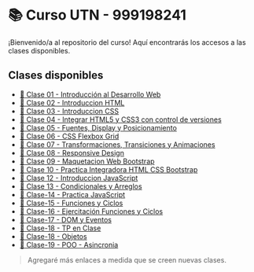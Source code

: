 # 📚 Curso UTN - 999198241

¡Bienvenido/a al repositorio del curso! Aquí encontrarás los accesos a las clases disponibles.

## Clases disponibles

- [📝 Clase 01 - Introducción al Desarrollo Web](./Clase-01/Clase-1-Introduccion-Desarrollo-Web.md)
- [📝 Clase 02 - Introduccion HTML](./Clase-02/Clase-2-Introduccion-HTML.md)
- [📝 Clase 03 - Introduccion CSS](./Clase-03/Clase-3-Introduccion-CSS.md)
- [📝 Clase 04 - Integrar HTML5 y CSS3 con control de versiones](./Clase-04/Clase-4-HTML5-CSS3-Git-GitHub.md)
- [📝 Clase 05 - Fuentes, Display y Posicionamiento](./Clase-05/Clase-5-CSS-Fuentes-Display-Posicionamiento.md)
- [📝 Clase 06 - CSS Flexbox Grid](./Clase-06/Clase-6-CSS-Flexbox-Grid.md)
- [📝 Clase 07 - Transformaciones, Transiciones y Animaciones](./Clase-07/Clase-7-CSS-Transformaciones-Transiciones-Animaciones.md)
- [📝 Clase 08 - Responsive Design](./Clase-08/Clase-8-Responsive-Design.md)
- [📝 Clase 09 - Maquetacion Web Bootstrap](./Clase-09/Clase-9-Maquetacion-Web-Bootstrap.md)
- [📝 Clase 10 - Practica Integradora HTML CSS Bootstrap](./Clase-10/Clase-10-Practica-Integradora-HTML-CSS-Bootstrap.md)
- [📝 Clase 12 - Introduccion JavaScript](./Clase-12/Clase-12-Introduccion-JavaScript.md)
- [📝 Clase 13 - Condicionales y Arreglos](./Clase-13/Clase-13-Condicionales-Arreglos.md)
- [📝 Clase-14 - Practica JavaScript](./Clase-14/Clase-14-Practica-JavaScript.md)
- [📝 Clase-15 - Funciones y Ciclos](./Clase-15/Clase-15-Funciones-Ciclos.md)
- [📝 Clase-16 - Ejercitación Funciones y Ciclos](./Clase-16/Clase-16-Ejercitacion-Funciones-Ciclos.md)
- [📝 Clase-17 - DOM y Eventos](./Clase-17/Clase-17-DOM-Eventos.md)
- [📝 Clase-18 - TP en Clase](./Clase-18/Clase-18-Trabajo-Practico-DOM-Eventos.md)
- [📝 Clase-18 - Objetos](./Clase-18/objetos.md)
- [📝 Clase-19 - POO - Asincronia](./Clase-19/Clase-19-POO-Asincronia.md)

> Agregaré más enlaces a medida que se creen nuevas clases.
